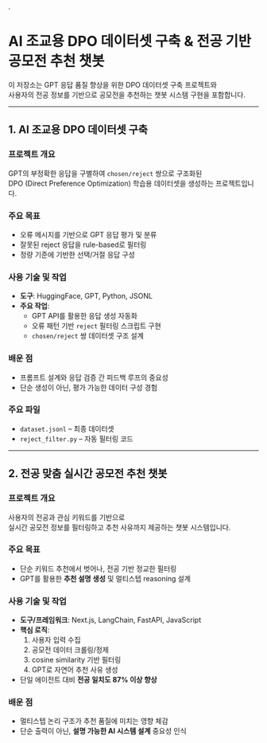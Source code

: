 .
# AI 조교용 DPO 데이터셋 구축 & 전공 기반 공모전 추천 챗봇

이 저장소는 GPT 응답 품질 향상을 위한 DPO 데이터셋 구축 프로젝트와  
사용자의 전공 정보를 기반으로 공모전을 추천하는 챗봇 시스템 구현을 포함합니다.

---

## 1. AI 조교용 DPO 데이터셋 구축

### 프로젝트 개요
GPT의 부정확한 응답을 구별하여 `chosen/reject` 쌍으로 구조화된  
DPO (Direct Preference Optimization) 학습용 데이터셋을 생성하는 프로젝트입니다.

### 주요 목표
- 오류 메시지를 기반으로 GPT 응답 평가 및 분류
- 잘못된 reject 응답을 rule-based로 필터링
- 정량 기준에 기반한 선택/거절 응답 구성

### 사용 기술 및 작업
- **도구**: HuggingFace, GPT, Python, JSONL
- **주요 작업**:
  - GPT API를 활용한 응답 생성 자동화
  - 오류 패턴 기반 `reject` 필터링 스크립트 구현
  - `chosen/reject` 쌍 데이터셋 구조 설계

### 배운 점
- 프롬프트 설계와 응답 검증 간 피드백 루프의 중요성
- 단순 생성이 아닌, 평가 가능한 데이터 구성 경험

### 주요 파일
- `dataset.jsonl` – 최종 데이터셋
- `reject_filter.py` – 자동 필터링 코드

---

## 2. 전공 맞춤 실시간 공모전 추천 챗봇

### 프로젝트 개요
사용자의 전공과 관심 키워드를 기반으로  
실시간 공모전 정보를 필터링하고 추천 사유까지 제공하는 챗봇 시스템입니다.

### 주요 목표
- 단순 키워드 추천에서 벗어나, 전공 기반 정교한 필터링
- GPT를 활용한 **추천 설명 생성** 및 멀티스텝 reasoning 설계

### 사용 기술 및 작업
- **도구/프레임워크**: Next.js, LangChain, FastAPI, JavaScript
- **핵심 로직**:
  1. 사용자 입력 수집
  2. 공모전 데이터 크롤링/정제
  3. cosine similarity 기반 필터링
  4. GPT로 자연어 추천 사유 생성
- 단일 에이전트 대비 **전공 일치도 87% 이상 향상**

### 배운 점
- 멀티스텝 논리 구조가 추천 품질에 미치는 영향 체감
- 단순 출력이 아닌, **설명 가능한 AI 시스템 설계** 중요성 인식

